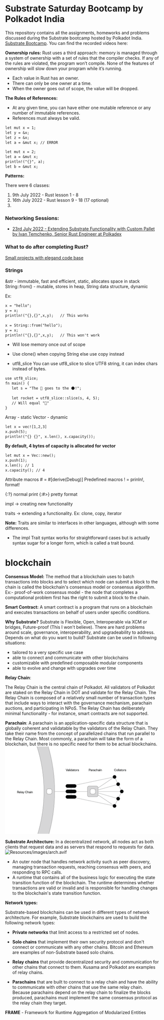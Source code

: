 # Substrate Saturday Bootcamp by Polkadot India

This repository contains all the assignments, homeworks and problems discussed during the Substrate bootcamp hosted by Polkadot India.
[Substrate Bootcamp](https://lu.ma/ss2?tk=OzHtWq&utm_source=newsletter&utm_medium=sendy).
You can find the recorded videos here:


**Ownership rules:**
Rust uses a third approach: memory is managed through a system of ownership with a set of rules that the compiler checks. If any of the rules are violated, the program won’t compile. None of the features of ownership will slow down your program while it’s running.
* Each value in Rust has an owner.
* There can only be one owner at a time.
* When the owner goes out of scope, the value will be dropped.
  
 
**The Rules of References:**
* At any given time, you can have either one mutable reference or any number of immutable references.
* References must always be valid.
```
let mut x = 1;
let y = &x;
let z = &x;
let a = &mut x; // ERROR
```
```
let mut x = 2;
let a = &mut x;
println!("{}", a);
let b = &mut x;
```

**Patterns:**


There were 6 classes:
1. 9th July 2022 - Rust lesson 1 - 8
2. 16th July 2022 - Rust lesson 9 - 18 (17 optional)
3. 



### Networking Sessions:
* [23rd July 2022 - Extending Substrate Functionality with Custom Pallet by Ivan Temchenko, Senior Rust Engineer at Polkadex](https://twitter.com/_PolkadotIndia/status/1549080840822738944?s=20&t=9GfimlQ5DQmfS8v_Mjylog)



### What to do after completing Rust?
[Small projects with elegand code base](https://practice.rs/elegant-code-base.html)


### Strings

&str - immutable, fast and efficient, static, allocates space in stack
String::from() - mutable, stores in heap, String data structure, dynamic

Ex: 
```
x = "hello";
y = x;  
println!("{},{}",x,y);   // This works

x = String::from("hello");
y = x;  
println!("{},{}",x,y);   // This won't work
```

* Will lose memory once out of scope

* Use clone() when copying String else use copy instead

* utf8_slice
You can use utf8_slice to slice UTF8 string, it can index chars instead of bytes.
```
use utf8_slice;
fn main() {
   let s = "The 🚀 goes to the 🌑!";

   let rocket = utf8_slice::slice(s, 4, 5);
   // Will equal "🚀"
}
```

Array - static
Vector - dynamic

```
let x = vec![1,2,3]
x.push(5);
println!("{} {}", x.len(), x.capacity());
```


__By default, 4 bytes of capacity is allocated for vector__
```
let mut x = Vec::new();
x.push(1);
x.len(); // 1
x.capacity(); // 4
```

Attribute macros # = #[derive(Debug)]
Predefined macros ! = prinln!, format!

{:?} normal print
{:#>} pretty format

impl -> creating new functionality

traits -> extending a functionality. Ex: clone, copy, iterator

__Note:__ Traits are similar to interfaces in other languages, although with some differences.

* The impl Trait syntax works for straightforward cases but is actually syntax sugar for a longer form, which is called a trait bound.


# blockchain

__Consensus Model:__ The method that a blockchain uses to batch transactions into blocks and to select which node can submit a block to the chain is called the blockchain's consensus model or consensus algorithm. Ex:- proof-of-work consensus model - the node that completes a computational problem first has the right to submit a block to the chain.

__Smart Contract:__ A smart contract is a program that runs on a blockchain and executes transactions on behalf of users under specific conditions.

__Why Substrate?__
Substrate is Flexible, Open, Interoperable via XCM or bridges, Future-proof (This I won't believe). There are hard problems around scale, governance, interoperability, and upgradeability to address. Depends on what do you want to build? Substrate can be used in following situations:
* tailored to a very specific use case
* able to connect and communicate with other blockchains
* customizable with predefined composable modular components
* able to evolve and change with upgrades over time


__Relay Chain__: 

The Relay Chain is the central chain of Polkadot. All validators of Polkadot are staked on the Relay Chain in DOT and validate for the Relay Chain. The Relay Chain is composed of a relatively small number of transaction types that include ways to interact with the governance mechanism, parachain auctions, and participating in NPoS. The Relay Chain has deliberately minimal functionality - for instance, smart contracts are not supported. 


__Parachain__:
A parachain is an application-specific data structure that is globally coherent and validatable by the validators of the Relay Chain. They take their name from the concept of parallelized chains that run parallel to the Relay Chain. Most commonly, a parachain will take the form of a blockchain, but there is no specific need for them to be actual blockchains.
![Resources/images/parachain.png](Resources/images/parachain.png)

__Substrate Architecture:__
In a decentralized network, all nodes act as both clients that request data and as servers that respond to requests for data. 
![Resources/images/arch.avif](Resources/images/arch.avif)

* An outer node that handles network activity such as peer discovery, managing transaction requests, reaching consensus with peers, and responding to RPC calls.
* A runtime that contains all of the business logic for executing the state transition function of the blockchain. The runtime determines whether transactions are valid or invalid and is responsible for handling changes to the blockchain's state transition function.


__Network types:__

Substrate-based blockchains can be used in different types of network architecture. For example, Substrate blockchains are used to build the following network types:

* __Private networks__ that limit access to a restricted set of nodes.

* __Solo chains__ that implement their own security protocol and don't connect or communicate with any other chains. Bitcoin and Ethereum are examples of non-Substrate based solo chains.

* __Relay chains__ that provide decentralized security and communication for other chains that connect to them. Kusama and Polkadot are examples of relay chains.

* __Parachains__ that are built to connect to a relay chain and have the ability to communicate with other chains that use the same relay chain. Because parachains depend on the relay chain to finalize the blocks produced, parachains must implement the same consensus protocol as the relay chain they target.

__FRAME__ - Framework for Runtime Aggregation of Modularized Entities

